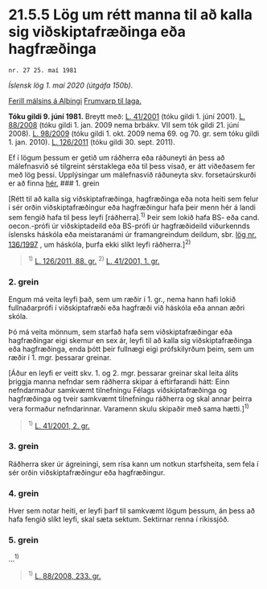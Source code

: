 # 21.5.5 Lög um rétt manna til að kalla sig viðskiptafræðinga eða hagfræðinga

`nr. 27 25. maí 1981`

_Íslensk lög 1. maí 2020 (útgáfa 150b)._

[Ferill málsins á Alþingi](https://www.althingi.is/thingstorf/thingmalalistar-eftir-thingum/ferill/?ltg=103&mnr=45)
[Frumvarp til laga.](https://www.althingi.is/altext/103/s/pdf/0048.pdf)

**Tóku gildi 9. júní 1981.**
Breytt með:
[L. 41/2001](https://althingi.is/altext/stjt/2001.041.html) (tóku gildi 1. júní 2001).
[L. 88/2008](https://althingi.is/altext/stjt/2008.088.html) (tóku gildi 1. jan. 2009 nema brbákv. VII sem tók gildi 21. júní 2008).
[L. 98/2009](https://althingi.is/altext/stjt/2009.098.html) (tóku gildi 1. okt. 2009 nema 69. og 70. gr. sem tóku gildi 1. jan. 2010).
[L. 126/2011](https://althingi.is/altext/stjt/2011.126.html) (tóku gildi 30. sept. 2011).

Ef í lögum þessum er getið um ráðherra eða ráðuneyti án þess að málefnasvið sé tilgreint sérstaklega eða til þess vísað, er átt viðeðasem fer með lög þessi. Upplýsingar um málefnasvið ráðuneyta skv. forsetaúrskurði er að finna [hér.](2018119.md) ### 1. grein

[Rétt til að kalla sig viðskiptafræðinga, hagfræðinga eða nota heiti sem felur í sér orðin viðskiptafræðingur eða hagfræðingur hafa þeir menn hér á landi sem fengið hafa til þess leyfi [ráðherra].<sup>1)</sup> Þeir sem lokið hafa BS- eða cand. oecon.-prófi úr viðskiptadeild eða BS-prófi úr hagfræðideild viðurkennds íslensks háskóla eða meistaranámi úr framangreindum deildum, sbr. [lög nr. 136/1997](1997136.md) , um háskóla, þurfa ekki slíkt leyfi ráðherra.]<sup>2)</sup> 

> <sup>1)</sup> [L. 126/2011, 88. gr.](https://althingi.is/altext/stjt/2011.126.html) <sup>2)</sup> [L. 41/2001, 1. gr.](https://althingi.is/altext/stjt/2001.041.html)

### 2. grein

Engum má veita leyfi það, sem um ræðir í 1. gr., nema hann hafi lokið fullnaðarprófi í viðskiptafræði eða hagfræði við háskóla eða annan æðri skóla.

Þó má veita mönnum, sem starfað hafa sem viðskiptafræðingar eða hagfræðingar eigi skemur en sex ár, leyfi til að kalla sig viðskiptafræðinga eða hagfræðinga, enda þótt þeir fullnægi eigi prófskilyrðum þeim, sem um ræðir í 1. mgr. þessarar greinar.

[Áður en leyfi er veitt skv. 1. og 2. mgr. þessarar greinar skal leita álits þriggja manna nefndar sem ráðherra skipar á eftirfarandi hátt: Einn nefndarmaður samkvæmt tilnefningu Félags viðskiptafræðinga og hagfræðinga og tveir samkvæmt tilnefningu ráðherra og skal annar þeirra vera formaður nefndarinnar. Varamenn skulu skipaðir með sama hætti.]<sup>1)</sup> 

> <sup>1)</sup> [L. 41/2001, 2. gr.](https://althingi.is/altext/stjt/2001.041.html)

### 3. grein

Ráðherra sker úr ágreiningi, sem rísa kann um notkun starfsheita, sem fela í sér orðin viðskiptafræðingur eða hagfræðingur.

### 4. grein

Hver sem notar heiti, er leyfi þarf til samkvæmt lögum þessum, án þess að hafa fengið slíkt leyfi, skal sæta sektum. Sektirnar renna í ríkissjóð.

### 5. grein

…<sup>1)</sup> 

> <sup>1)</sup> [L. 88/2008, 233. gr.](https://althingi.is/altext/stjt/2008.088.html#G233)
